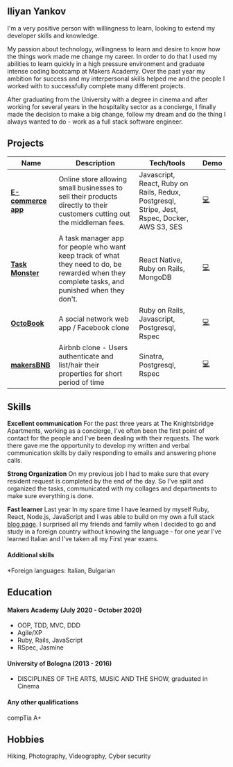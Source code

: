 ## Iliyan Yankov

I'm a very positive person with willingness to learn, looking to extend my developer skills and
knowledge.

My passion about technology, willingness to learn and desire to know how the things work made me change my career. In order to do that I used my abilities to learn quickly in a high pressure environment and graduate intense coding bootcamp at Makers Academy. Over the past year my ambition for success and my interpersonal skills helped me and the people I worked with to successfully complete many different projects.

After graduating from the University with a degree in cinema and after working for
several years in the hospitality sector as a concierge, I finally made the decision to make a big
change, follow my dream and do the thing I always wanted to do - work as a full stack software engineer.


## Projects


| Name | Description | Tech/tools | Demo |
| ---- | ----------- | ---------- | ---- |
| **[E-commerce app](https://github.com/Iliyan-Y/theNinjaStore-Rails_React)** |  Online store allowing small businesses to sell their products directly to their customers cutting out the middleman fees.| Javascript, React, Ruby on Rails, Redux, Postgresql, Stripe, Jest, Rspec, Docker, AWS S3, SES | [:computer:](https://github.com/Iliyan-Y/theNinjaStore-Rails_React) |
| **[Task Monster](https://github.com/fraserbrookhouse/task_monster)** | A task manager app for people who want keep track of what they need to do, be rewarded when they complete tasks, and punished when they don't. | React Native, Ruby on Rails, MongoDB | [:computer:](https://github.com/fraserbrookhouse/task_monster) |
| **[OctoBook](https://github.com/fraserbrookhouse/acebook-rails-quadropus)** | A social network web app / Facebook clone | Ruby on Rails, Javascript, Postgresql, Rspec |[:computer:](http://octobook-team.herokuapp.com/) |
| **[makersBNB](https://github.com/Iliyan-Y/makersBNB)** | Airbnb clone - Users authenticate and list/hair their properties for short period of time | Sinatra, Postgresql, Rspec | [:computer:](https://github.com/Iliyan-Y/makersBNB) |

<!-- ## Experience

**Company Name** (start-date to end-date)
_Your job title_

- Any experience relevent to software development

**Company Name** (start-date to end-date)
_Your job title_

- Any experience relevent to software development -->

## Skills

**Excellent communication**
For the past three years at The Knightsbridge Apartments, working as a concierge, I've often been the first point of contact for the people and I've been dealing with their requests. The work there gave me the opportunity to develop my written and verbal communication skills by daily responding to emails and answering phone calls.

**Strong Organization**
On my previous job I had to make sure that every resident request is completed by the end of the day. So I've split and organized the tasks, communicated with my collages and departments to make sure everything is done.

**Fast learner**
Last year In my spare time I have learned by myself Ruby, React, Node.js, JavaScript and I was able to build on my own a full stack [blog page](https://blog-anything.herokuapp.com/). I surprised all my friends and family when I decided to go and study in a foreign country without knowing the language - for one year I've learned Italian and I've taken all my First year exams.

#### Additional skills

\*Foreign languages: Italian, Bulgarian

## Education

#### Makers Academy (July 2020 - October 2020)

- OOP, TDD, MVC, DDD
- Agile/XP
- Ruby, Rails, JavaScript
- RSpec, Jasmine

#### University of Bologna (2013 - 2016)

- DISCIPLINES OF THE ARTS, MUSIC AND THE SHOW, graduated in Cinema

#### Any other qualifications

compTia A+

## Hobbies

Hiking, Photography, Videography, Cyber security
